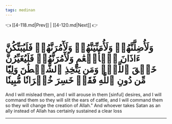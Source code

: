```yaml
---
tags: medinan
---
```


👈 [[4-118.md|Prev]] | [[4-120.md|Next]] 👉

# وَلَأُضِلَّنَّهُمۡ وَلَأُمَنِّيَنَّهُمۡ وَلَأٓمُرَنَّهُمۡ فَلَيُبَتِّكُنَّ ءَاذَانَ ٱلۡأَنۡعَٰمِ وَلَأٓمُرَنَّهُمۡ فَلَيُغَيِّرُنَّ خَلۡقَ ٱللَّهِۚ وَمَن يَتَّخِذِ ٱلشَّيۡطَٰنَ وَلِيّٗا مِّن دُونِ ٱللَّهِ فَقَدۡ خَسِرَ خُسۡرَانٗا مُّبِينٗا

And I will mislead them, and I will arouse in them [sinful] desires, and I will command them so they will slit the ears of cattle, and I will command them so they will change the creation of Allah." And whoever takes Satan as an ally instead of Allah has certainly sustained a clear loss

---

